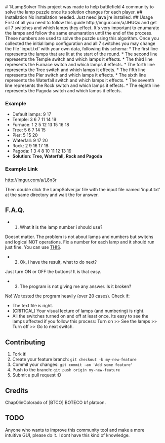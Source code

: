 <snippet>
  <content>
# 1:LampSolver
This project was made to help battlefield 4 community to solve the lamp puzzle once its solution changes for each player.
## Installation
No installation needed. Just need java jre installed.
## Usage
First of all you need to follow this guide http://imgur.com/a/JHUQx and get all 7 switches and which lamps they effect. It's very important to enumarate the lamps and follow the same enumaration until the end of the process. These numbers are used to solve the puzzle using this algorithm. Once you collected the initial lamp configuration and all 7 switches you may change the file 'input.txt' with your own data, following this schema:
* The first line represents the lamps that are lit at the start of the round.
* The second line represents the Temple switch and which lamps it effects.
* The third line represents the Furnace switch and which lamps it effects.
* The forth line represents the Tree switch and which lamps it effects.
* The fifth line represents the Pier switch and which lamps it effects.
* The sixth line represents the Waterfall switch and which lamps it effects.
* The seventh line represents the Rock switch and which lamps it effects.
* The eighth line represents the Pagoda switch and which lamps it effects.

### Example
* Default lamps: 9 17
* Temple: 3 6 7 11 14 19
* Furnace: 1 2 5 12 13 15 16 18
* Tree: 5 6 7 14 15
* Pier: 5 15 20
* Waterfall: 9 17 20
* Rock: 2 9 16 17 18
* Pagoda: 1 3 4 8 10 11 12 13 19
* **Solution: Tree, Waterfall, Rock and Pagoda**

### Example Link
http://imgur.com/a/L8n3r

Then double click the LampSolver.jar file with the input file named 'input.txt' at the same directory and wait the for answer.

## F.A.Q.
* 1) What it is the lamp number i should use?

Doesnt matter. The problem is not about lamps and numbers but switchs and logical NOT operations. Fix a number for each lamp and it should run just fine. You can use [THIS](http://imgur.com/nNdTWnb).

* 2) Ok, i have the result, what to do next?

Just turn ON or OFF the buttons! It is that easy.

* 3) The program is not giving me any answer. Is it broken?

No! We tested the program heavily (over 20 cases).
Check if:
  * The text file is right.
  * (CRITICAL) Your visual lecture of lamps (and numbering) is right.
  * All the switches turned on and off at least once. Its easy to see the lamps affected if you follow this process: Turn on >> See the lamps >> Turn off >> Go to next switch.

## Contributing
1. Fork it!
2. Create your feature branch: `git checkout -b my-new-feature`
3. Commit your changes: `git commit -am 'Add some feature'`
4. Push to the branch: `git push origin my-new-feature`
5. Submit a pull request :D


## Credits
Chap0linColorado of [BTCO] BOTECO bf platoon.

## TODO
Anyone who wants to improve this community tool and make a more intuitive GUI, please do it. I dont have this kind of knowledge.
